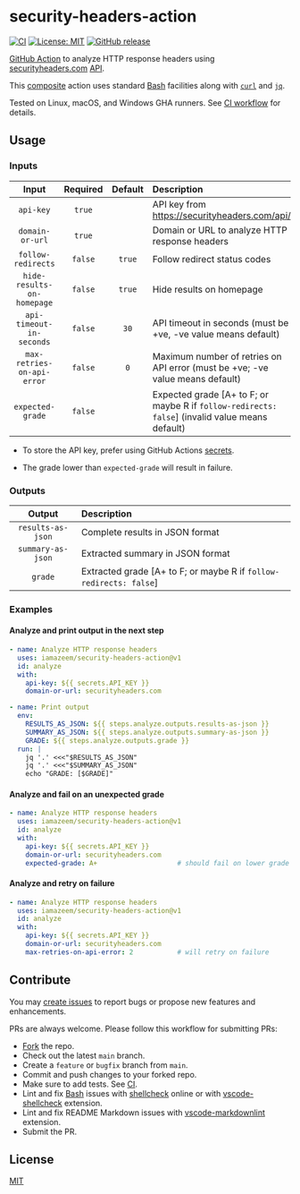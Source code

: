 # security-headers-action

[![CI](https://github.com/iamazeem/security-headers-action/actions/workflows/ci.yml/badge.svg?branch=main)](https://github.com/iamAzeem/security-headers-action/actions/workflows/ci.yml)
[![License: MIT](https://img.shields.io/badge/license-MIT-darkgreen.svg?style=flat-square)](https://github.com/iamAzeem/security-headers-action/blob/master/LICENSE)
[![GitHub release](https://img.shields.io/github/v/release/iamazeem/security-headers-action?style=flat-square)](https://github.com/iamazeem/security-headers-action/releases)

[GitHub Action](https://docs.github.com/en/actions) to analyze HTTP response
headers using [securityheaders.com](https://securityheaders.com/)
[API](https://securityheaders.com/api/docs/).

This
[composite](https://docs.github.com/en/actions/creating-actions/about-custom-actions#types-of-actions)
action uses standard
[Bash](https://www.gnu.org/savannah-checkouts/gnu/bash/manual/bash.html)
facilities along with [`curl`](https://curl.se/) and
[`jq`](https://stedolan.github.io/jq/).

Tested on Linux, macOS, and Windows GHA runners. See
[CI workflow](./.github/workflows/ci.yml) for details.

## Usage

### Inputs

|           Input            | Required | Default | Description                                                                                     |
| :------------------------: | :------: | :-----: | :---------------------------------------------------------------------------------------------- |
|         `api-key`          |  `true`  |         | API key from https://securityheaders.com/api/                                                   |
|      `domain-or-url`       |  `true`  |         | Domain or URL to analyze HTTP response headers                                                  |
|     `follow-redirects`     | `false`  | `true`  | Follow redirect status codes                                                                    |
| `hide-results-on-homepage` | `false`  | `true`  | Hide results on homepage                                                                        |
|  `api-timeout-in-seconds`  | `false`  |  `30`   | API timeout in seconds (must be +ve, -ve value means default)                                   |
| `max-retries-on-api-error` | `false`  |   `0`   | Maximum number of retries on API error (must be +ve; -ve value means default)                   |
|      `expected-grade`      | `false`  |         | Expected grade [A+ to F; or maybe R if `follow-redirects: false`] (invalid value means default) |

- To store the API key, prefer using GitHub Actions
  [secrets](https://docs.github.com/en/actions/security-guides/encrypted-secrets).

- The grade lower than `expected-grade` will result in failure.

### Outputs

|      Output       | Description                                                        |
| :---------------: | :----------------------------------------------------------------- |
| `results-as-json` | Complete results in JSON format                                    |
| `summary-as-json` | Extracted summary in JSON format                                   |
|      `grade`      | Extracted grade [A+ to F; or maybe R if `follow-redirects: false`] |

### Examples

#### Analyze and print output in the next step

```yaml
- name: Analyze HTTP response headers
  uses: iamazeem/security-headers-action@v1
  id: analyze
  with:
    api-key: ${{ secrets.API_KEY }}
    domain-or-url: securityheaders.com

- name: Print output
  env:
    RESULTS_AS_JSON: ${{ steps.analyze.outputs.results-as-json }}
    SUMMARY_AS_JSON: ${{ steps.analyze.outputs.summary-as-json }}
    GRADE: ${{ steps.analyze.outputs.grade }}
  run: |
    jq '.' <<<"$RESULTS_AS_JSON"
    jq '.' <<<"$SUMMARY_AS_JSON"
    echo "GRADE: [$GRADE]"
```

#### Analyze and fail on an unexpected grade

```yaml
- name: Analyze HTTP response headers
  uses: iamazeem/security-headers-action@v1
  id: analyze
  with:
    api-key: ${{ secrets.API_KEY }}
    domain-or-url: securityheaders.com
    expected-grade: A+                    # should fail on lower grade
```

#### Analyze and retry on failure

```yaml
- name: Analyze HTTP response headers
  uses: iamazeem/security-headers-action@v1
  id: analyze
  with:
    api-key: ${{ secrets.API_KEY }}
    domain-or-url: securityheaders.com
    max-retries-on-api-error: 2           # will retry on failure
```

## Contribute

You may
[create issues](https://github.com/iamazeem/security-headers-action/issues/new/choose)
to report bugs or propose new features and enhancements.

PRs are always welcome. Please follow this workflow for submitting PRs:

- [Fork](https://github.com/iamazeem/security-headers-action/fork) the repo.
- Check out the latest `main` branch.
- Create a `feature` or `bugfix` branch from `main`.
- Commit and push changes to your forked repo.
- Make sure to add tests. See [CI](./.github/workflows/ci.yml).
- Lint and fix
  [Bash](https://www.gnu.org/savannah-checkouts/gnu/bash/manual/bash.html)
  issues with [shellcheck](https://www.shellcheck.net/) online or with
  [vscode-shellcheck](https://github.com/vscode-shellcheck/vscode-shellcheck)
  extension.
- Lint and fix README Markdown issues with
  [vscode-markdownlint](https://github.com/DavidAnson/vscode-markdownlint)
  extension.
- Submit the PR.

## License

[MIT](LICENSE)
